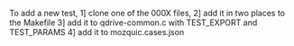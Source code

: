 To add a new test,
 1] clone one of the 000X files,
 2] add it in two places to the Makefile
 3] add it to qdrive-common.c with TEST_EXPORT and TEST_PARAMS
 4] add it to mozquic.cases.json

